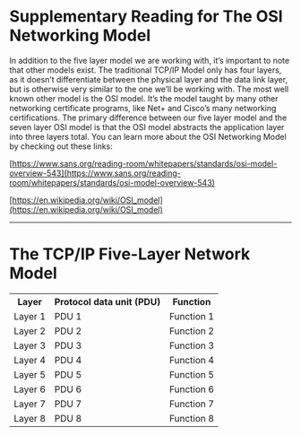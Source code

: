 # Supplementary Reading for The OSI Networking Model

In addition to the five layer model we are working with, it’s important to note that other models exist. The traditional TCP/IP Model only has four layers, as it doesn’t differentiate between the physical layer and the data link layer, but is otherwise very similar to the one we’ll be working with. The most well known other model is the OSI model. It’s the model taught by many other networking certificate programs, like Net+ and Cisco’s many networking certifications. The primary difference between our five layer model and the seven layer OSI model is that the OSI model abstracts the application layer into three layers total.
 You can learn more about the OSI Networking Model by checking out these links:

[https://www.sans.org/reading-room/whitepapers/standards/osi-model-overview-543](https://www.sans.org/reading-room/whitepapers/standards/osi-model-overview-543)

[https://en.wikipedia.org/wiki/OSI_model](https://en.wikipedia.org/wiki/OSI_model)

---

# The TCP/IP Five-Layer Network Model

<table>
  <tr>
    <th rowspan="4">Layer</th>
    <th rowspan="4">Protocol data unit (PDU)</th>
    <th rowspan="4">Function</th>
  </tr>
  <tr></tr>
  <tr></tr>
  <tr></tr>
  <tr>
    <td>Layer 1</td>
    <td>PDU 1</td>
    <td>Function 1</td>
  </tr>
  <tr>
    <td>Layer 2</td>
    <td>PDU 2</td>
    <td>Function 2</td>
  </tr>
  <tr>
    <td>Layer 3</td>
    <td>PDU 3</td>
    <td>Function 3</td>
  </tr>
  <tr>
    <td>Layer 4</td>
    <td>PDU 4</td>
    <td>Function 4</td>
  </tr>
  <tr>
    <td>Layer 5</td>
    <td>PDU 5</td>
    <td>Function 5</td>
  </tr>
  <tr>
    <td>Layer 6</td>
    <td>PDU 6</td>
    <td>Function 6</td>
  </tr>
  <tr>
    <td>Layer 7</td>
    <td>PDU 7</td>
    <td>Function 7</td>
  </tr>
  <tr>
    <td>Layer 8</td>
    <td>PDU 8</td>
    <td>Function 8</td>
  </tr>
</table>
